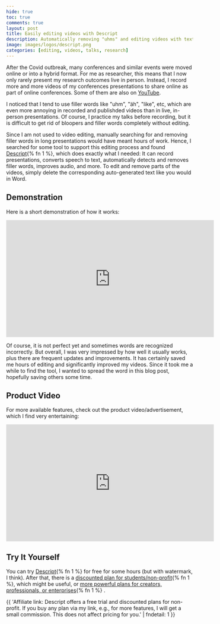 ```yaml
---
hide: true
toc: true
comments: true
layout: post
title: Easily editing videos with Descript
description: Automatically removing "uhms" and editing videos with text-to-speech.
image: images/logos/descript.png
categories: [editing, videos, talks, research]
---
```


After the Covid outbreak, many conferences and similar events were moved online or into a hybrid format.
For me as researcher, this means that I now only rarely present my research outcomes live in person.
Instead, I record more and more videos of my conferences presentations to share online as part of online conferences.
Some of them are also on [YouTube](https://youtube.com/playlist?list=PLrgDwNoRhA7yHljrc06GjkfmQ9HqybM_a).

I noticed that I tend to use filler words like "uhm", "äh", "like", etc, which are even more 
annoying in recorded and publishded videos than in live, in-person presentations.
Of course, I practice my talks before recording, but it is difficult to get rid of bloopers and filler words completely without editing.

Since I am not used to video editing, manually searching for and removing filler words in long presentations would have meant hours of work.
Hence, I searched for some tool to support this editing process and found [Descript](https://www.descript.com/?lmref=7kp9HQ){% fn 1 %}, which does exactly what I needed:
It can record presentations, converts speech to text, automatically detects and removes filler words, improves audio, and more.
To edit and remove parts of the videos, simply delete the corresponding auto-generated text like you would in Word.

## Demonstration

Here is a short demonstration of how it works:

<iframe width="560" height="315" src="https://www.youtube.com/embed/5k0kBpSUuu4" title="YouTube video player" frameborder="0" allow="accelerometer; autoplay; clipboard-write; encrypted-media; gyroscope; picture-in-picture" allowfullscreen></iframe>

Of course, it is not perfect yet and sometimes words are recognized incorrectly.
But overall, I was very impressed by how well it usually works, plus there are frequent updates and improvements.
It has certainly saved me hours of editing and significantly improved my videos.
Since it took me a while to find the tool, I wanted to spread the word in this blog post, hopefully saving others some time.

## Product Video

For more available features, check out the product video/advertisement, which I find very entertaining:

<iframe width="560" height="315" src="https://www.youtube.com/embed/Bl9wqNe5J8U" title="YouTube video player" frameborder="0" allow="accelerometer; autoplay; clipboard-write; encrypted-media; gyroscope; picture-in-picture" allowfullscreen></iframe>

## Try It Yourself

You can try [Descript](https://www.descript.com/?lmref=7kp9HQ){% fn 1 %} for free for some hours (but with watermark, I think).
After that, there is a [discounted plan for students/non-profit](https://help.descript.com/hc/en-us/articles/360042210552?lmref=7kp9HQ){% fn 1 %}, which might be useful, 
or [more powerful plans for creators, professionals, or enterprises](https://www.descript.com/pricing?lmref=7kp9HQ){% fn 1 %} .


{{ 'Affiliate link: Descript offers a free trial and discounted plans for non-profit. If you buy any plan via my link, e.g., for more features, I will get a small commission. This does not affect pricing for you.' | fndetail: 1 }}

